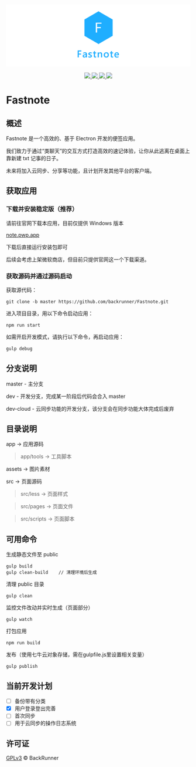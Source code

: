 <p align="center">
    <img src="https://raw.githubusercontent.com/backrunner/Fastnote/master/Readme.header.png"></img>
</p>
<p align="center">
    <a href="https://github.com/backrunner/Fastnote/releases">
        <img src="https://img.shields.io/github/v/tag/backrunner/Fastnote?label=version&style=flat-square"></img>
    </a>
    <a href="https://github.com/backrunner/Fastnote/commits/master">
        <img src="https://img.shields.io/github/last-commit/backrunner/Fastnote?style=flat-square"></img>
    </a>
    <a href="https://github.com/backrunner/Fastnote/commits/master">
        <img src="https://img.shields.io/github/commits-since/backrunner/Fastnote/0.2.15?style=flat-square"></img>
    </a>
    <a href="https://github.com/backrunner/Fastnote/blob/master/LICENSE">
        <img src="https://img.shields.io/github/license/backrunner/Fastnote?style=flat-square"></img>
    </a>
</p>

# Fastnote

## 概述

Fastnote 是一个高效的、基于 Electron 开发的便签应用。

我们致力于通过“类聊天”的交互方式打造高效的速记体验，让你从此逃离在桌面上靠新建 txt 记事的日子。

未来将加入云同步、分享等功能，且计划开发其他平台的客户端。

## 获取应用

### 下载并安装稳定版（推荐）

请前往官网下载本应用，目前仅提供 Windows 版本

[note.pwp.app](https://note.pwp.app)

下载后直接运行安装包即可

后续会考虑上架微软商店，但目前只提供官网这一个下载渠道。

### 获取源码并通过源码启动

获取源代码：

```shell
git clone -b master https://github.com/backrunner/Fastnote.git
```

进入项目目录，用以下命令启动应用：

```shell
npm run start
```

如需开启开发模式，请执行以下命令，再启动应用：

```javascript
gulp debug
```

## 分支说明

master - 主分支

dev - 开发分支，完成某一阶段后代码会合入 master

dev-cloud - 云同步功能的开发分支，该分支会在同步功能大体完成后废弃

## 目录说明

app     ->  应用源码

> app/tools   ->  工具脚本

assets  ->  图片素材

src     ->  页面源码

> src/less    ->  页面样式

> src/pages   ->  页面文件

> src/scripts ->  页面脚本

## 可用命令

生成静态文件至 public

```shell
gulp build
gulp clean-build    // 清理环境后生成
```

清理 public 目录

```shell
gulp clean
```

监控文件改动并实时生成（页面部分）

```shell
gulp watch
```

打包应用

```shell
npm run build
```

发布（使用七牛云对象存储，需在gulpfile.js里设置相关变量）

```shell
gulp publish
```

## 当前开发计划

- [ ] 备份带有分类
- [x] 用户登录登出完善
- [ ] 首次同步
- [ ] 用于云同步的操作日志系统

## 许可证

[GPLv3](https://github.com/backrunner/Fastnote/blob/master/LICENSE) © BackRunner

